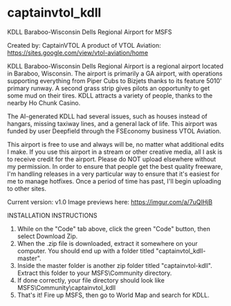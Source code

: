 # captainvtol_kdll
KDLL Baraboo-Wisconsin Dells Regional Airport for MSFS

Created by: CaptainVTOL
A product of VTOL Aviation: https://sites.google.com/view/vtol-aviation/home

KDLL Baraboo-Wisconsin Dells Regional Airport is a regional airport located in Baraboo, Wisconsin. The airport is primarily a GA airport, with operations supporting everything from Piper Cubs to Bizjets thanks to its feature 5010' primary runway. A second grass strip gives pilots an opportunity to get some mud on their tires. KDLL attracts a variety of people, thanks to the nearby Ho Chunk Casino. 

The AI-generated KDLL had several issues, such as houses instead of hangars, missing taxiway lines, and a general lack of life. This airport was funded by user Deepfield through the FSEconomy business VTOL Aviation. 

This airport is free to use and always will be, no matter what additional edits I make. If you use this airport in a stream or other creative media, all I ask is to receive credit for the airport. Please do NOT upload elsewhere without my permission. In order to ensure that people get the best quality freeware, I'm handling releases in a very particular way to ensure that it's easiest for me to manage hotfixes. Once a period of time has past, I'll begin uploading to other sites.

Current version: v1.0 
Image previews here: https://imgur.com/a/7uQlHjB

INSTALLATION INSTRUCTIONS

1. While on the "Code" tab above, click the green "Code" button, then select Download Zip.
2. When the .zip file is downloaded, extract it somewhere on your computer. You should end up with a folder titled "captainvtol_kdll-master".
3. Inside the master folder is another zip folder titled "captainvtol-kdll". Extract this folder to your MSFS\Community directory.
4. If done correctly, your file directory should look like MSFS\Community\captainvtol_kdll
4. That's it! Fire up MSFS, then go to World Map and search for KDLL.
